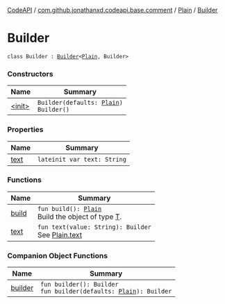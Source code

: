 [CodeAPI](../../../index.md) / [com.github.jonathanxd.codeapi.base.comment](../../index.md) / [Plain](../index.md) / [Builder](.)

# Builder

`class Builder : `[`Builder`](../../../com.github.jonathanxd.codeapi.builder/-builder/index.md)`<`[`Plain`](../index.md)`, Builder>`

### Constructors

| Name | Summary |
|---|---|
| [&lt;init&gt;](-init-.md) | `Builder(defaults: `[`Plain`](../index.md)`)`<br>`Builder()` |

### Properties

| Name | Summary |
|---|---|
| [text](text.md) | `lateinit var text: String` |

### Functions

| Name | Summary |
|---|---|
| [build](build.md) | `fun build(): `[`Plain`](../index.md)<br>Build the object of type [T](#). |
| [text](text.md) | `fun text(value: String): Builder`<br>See [Plain.text](../text.md) |

### Companion Object Functions

| Name | Summary |
|---|---|
| [builder](builder.md) | `fun builder(): Builder`<br>`fun builder(defaults: `[`Plain`](../index.md)`): Builder` |
